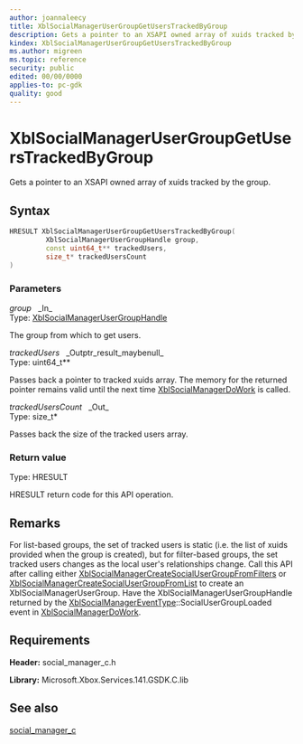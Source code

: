 ```yaml
---
author: joannaleecy
title: XblSocialManagerUserGroupGetUsersTrackedByGroup
description: Gets a pointer to an XSAPI owned array of xuids tracked by the group.
kindex: XblSocialManagerUserGroupGetUsersTrackedByGroup
ms.author: migreen
ms.topic: reference
security: public
edited: 00/00/0000
applies-to: pc-gdk
quality: good
---
```


# XblSocialManagerUserGroupGetUsersTrackedByGroup  

Gets a pointer to an XSAPI owned array of xuids tracked by the group.  

## Syntax  
  
```cpp
HRESULT XblSocialManagerUserGroupGetUsersTrackedByGroup(  
         XblSocialManagerUserGroupHandle group,  
         const uint64_t** trackedUsers,  
         size_t* trackedUsersCount  
)  
```  
  
### Parameters  
  
*group* &nbsp;&nbsp;\_In\_  
Type: [XblSocialManagerUserGroupHandle](../handles/xblsocialmanagerusergrouphandle.md)  
  
The group from which to get users.  
  
*trackedUsers* &nbsp;&nbsp;\_Outptr\_result\_maybenull\_  
Type: uint64_t**  
  
Passes back a pointer to tracked xuids array. The memory for the returned pointer remains valid until the next time [XblSocialManagerDoWork](xblsocialmanagerdowork.md) is called.  
  
*trackedUsersCount* &nbsp;&nbsp;\_Out\_  
Type: size_t*  
  
Passes back the size of the tracked users array.  
  
  
### Return value  
Type: HRESULT
  
HRESULT return code for this API operation.
  
## Remarks  
  
For list-based groups, the set of tracked users is static (i.e. the list of xuids provided when the group is created), but for filter-based groups, the set tracked users changes as the local user's relationships change. Call this API after calling either [XblSocialManagerCreateSocialUserGroupFromFilters](xblsocialmanagercreatesocialusergroupfromfilters.md) or [XblSocialManagerCreateSocialUserGroupFromList](xblsocialmanagercreatesocialusergroupfromlist.md) to create an XblSocialManagerUserGroup. Have the XblSocialManagerUserGroupHandle returned by the [XblSocialManagerEventType](../enums/xblsocialmanagereventtype.md)::SocialUserGroupLoaded event in [XblSocialManagerDoWork](xblsocialmanagerdowork.md).
  
## Requirements  
  
**Header:** social_manager_c.h
  
**Library:** Microsoft.Xbox.Services.141.GSDK.C.lib
  
## See also  
[social_manager_c](../social_manager_c_members.md)  
  
  